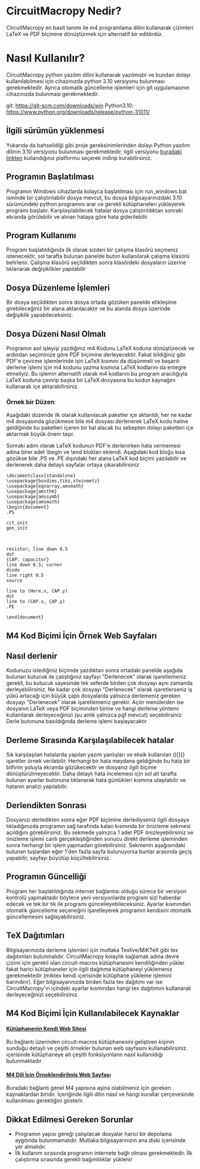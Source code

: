 
# CircuitMacropy Nedir?

CircuitMacropy en basit tanımı ile m4 programlama dilini kullanarak çizimleri LaTeX ve PDF biçimine dönüştürmek için alternatif bir editördür.

# Nasıl Kullanılır?

CircuitMacropy python yazılım dilini kullanarak yazılmıştır ve bundan dolayı kullanılabilmesi için cihazınızda python 3.10 versiyonu bulunması gerekmektedir. Ayrıca otomatik güncelleme işlemleri için git uygulamasının cihazınızda bulunması gerekmektedir.

git: https://git-scm.com/downloads/win
Python3.10: https://www.python.org/downloads/release/python-31011/

## İlgili sürümün yüklenmesi

Yukarıda da bahseildiği gibi proje gereksinimlerinden dolayı Python yazılım dilinin 3.10 versiyonu bulunması gerekmektedir, ilgili versiyonu [buradaki linkten](https://www.python.org/downloads/release/python-3100/) kullandığınız platformu seçerek indirip kurabilirsiniz.

## Programın Başlatılması

Programın Windows cihazlarda kolayca başlatılması için run_windows.bat isminde bir çalıştırılabilir dosya mevcut, bu dosya bilgisayarınızdaki 3.10 sürümündeki python programını arar ve gerekli kütüphaneleri yükleyerek programı başlatır. Karşılaşılabilecek hatalar dosya çalıştırıldıktan sonraki ekranda görülebilir ve alınan hataya göre hata giderilebilir.

## Program Kullanımı

Program başlatıldığında ilk olarak sizden bir çalışma klasörü seçmeniz istenecektir, sol tarafta bulunan panelde buton kullanılarak çalışma klasörü belirlenir. Çalışma klasörü seçildikten sonra klasördeki dosyaların üzerine tıklanarak değişiklikler yapılabilir

## Dosya Düzenleme İşlemleri

Bir dosya seçildikten sonra dosya ortada gözüken panelde etikleşime girebileceğiniz bir alana aktarılacaktır ve bu alanda dosya üzerinde değişiklik yapabileceksiniz.


## Dosya Düzeni Nasıl Olmalı

Programın asıl işleyişi yazdığınız m4 Kodunu LaTeX koduna dönüştürecek ve ardından seçiminize göre PDF biçimine derleyecektir. Fakat bildiğiniz gibi PDF'e çevirme işlemlerinde işin LaTeX kısmını da düşünmeli ve başarılı derleme işlemi için m4 kodunu yazma kısmına LaTeX kodlarını da entegre etmeliyiz. Bu işlemin alternatifi olarak m4 kodlarını bu program aracılığıyla LaTeX koduna çevirip başka bir LaTeX dosyasına bu kodun kaynağını kullanarak içe aktarabilirsiniz.

### Örnek bir Düzen

Aşağıdaki düzende ilk olarak kullanılacak paketler içe aktarıldı, her ne kadar m4 dosyasında gözükmese bile m4 dosyası derlenerek LaTeX kodu haline geldiğinde bu paketleri içeren bir hal alacak bu sebepten dolayı paketleri içe aktarmak büyük önem taşır.

Sonraki adım olarak LaTeX kodunun PDF'e derlenirken hata vermemesi adına birer adet \begin ve \end blokları eklendi. Aşağıdaki kod bloğu kısa gözükse bile .PS ve .PE dışındaki her alana LaTeX kod biçimi yazılabilir ve derlenerek daha detaylı sayfalar ortaya çıkarabilirsiniz

```
\documentclass{standalone}
\usepackage{boxdims,tikz,steinmetz}
\usepackage{eqnarray,amsmath}
\usepackage{amsthm}
\usepackage{amssymb}
\usepackage{amsmath}
\begin{document}
.PS

cct_init
gen_init



resistor; line down 0.5
dot
{CAP: capacitor}
line down 0.5; corner
diode
line right 0.5
source

line to (Here.x, CAP.y)
dot
line to (CAP.x, CAP.y)
.PE

\end{document}
```

## M4 Kod Biçimi İçin Örnek Web Sayfaları


## Nasıl derlenir

Kodunuzu istediğiniz biçimde yazdıktan sonra ortadaki panelde aşağıda bulunan kutucuk ile çalıştığınız sayfayı "Derlenecek" olarak işaretlemeniz gerekli, bu kutucuk sayesinde tek seferde birden çok dosyayı aynı zamanda derleyebilirsiniz. Ne kadar çok dosyayı "Derlenecek" olarak işaretlerseniz iş yükü artacağı için büyük çaplı dosyalarda yalnızca derlemeniz gereken dosyayı "Derlenecek" olarak işaretlemeniz gerekir. Açılır menülerden ise dosyanın LaTeX veya PDF biçiminden birine ve hangi derleme yöntemi kullanılarak derleyeceğinizi (şu anlık yalnızca pgf mevcut) seçebilirsiniz. Derle butonuna basıldığında derleme işlemi başlayacaktır

## Derleme Sırasında Karşılaşılabilecek hatalar

Sık karşılaşılan hatalarda yapılan yazım yanlışları ve eksik kullanılan ()[]{} işaretler örnek verilebilir. Herhangi bir hata meydana geldiğinde bu hata bir bilfirim yoluyla ekranda gözükecektir ve dosyanız ilgili biçime dönüştürülmeyecektir. Daha detaylı hata incelemesi için sol alt tarafta bulunan ayarlar butonuna tıklanarak hata günlükleri kısmına ulaşılabilir ve hatanın analizi yapılabilir.

## Derlendikten Sonrası

Dosyanızı derledikten sonra eğer PDF biçimine derlediyseniz ilgili dosyaya tıkladığınızda programın sağ tarafında kalan kısmında bir önizleme sekmesi açıldığını görebilirsiniz. Bu sekmede yalnızca 1 adet PDF önizleyebilirsiniz ve önizleme işlemi canlı gerçekleştiğinden sonucu direkt derleme işleminden sonra herhangi bir işlem yapmadan görebilirsiniz. Sekmenin aşağısındaki bulunan tuşlardan eğer 1'den fazla sayfa bulunuyorsa bunlar arasında geçiş yapabilir, sayfayı büyütüp küçültebilirsiniz.

## Programın Güncelliği

Program her başlatıldığında internet bağlantısı olduğu sürece bir versiyon kontrolü yapmaktadır böylece yeni versiyonlarda program sizi haberdar edecek ve tek bir tık ile programı güncelleyebileceksiniz. Ayarlar kısmından otomatik güncelleme seçeneğini işaretleyerek programın kendisini otomatik güncellemesini sağlayabilirsiniz.


## TeX Dağıtımları

Bilgisayarınızda derleme işlemleri için mutlaka Texlive/MiKTeX gibi tex dağıtımları bulunmalıdır. CircuitMacropy kolaylık sağlamak adına devre çizimi için gerekli olan circuit-macros kütüphanesini kendiliğinden yükler fakat harici kütüphaneler için ilgili dağıtıma kütüphaneyi yüklemeniz gerekmektedir (miktex kendi içerisinde kütüphane yükleme işlemini barındırır). Eğer bilgisayarınızda birden fazla tex dağıtımı var ise CircuitMacropy'ın içindeki ayarlar kısmından hangi tex dağıtımını kullanarak derleyeceğinizi seçebilirsiniz.

## M4 Kod Biçimi İçin Kullanılabilecek Kaynaklar

#### [Kütüphanenin Kendi Web Sitesi](https://ece.uwaterloo.ca/~aplevich/Circuit_macros/html/examples.html)

Bu bağlantı üzerinden circuit-macros kütüphanesini geliştiren kişinin sunduğu detaylı ve çeşitli örnekler bulunan web sayfasını kullanabilirsiniz. içerisinde kütüphaneye ait çeşitli fonksiyonların nasıl kullanıldığı bulunmaktadır.

#### [M4 Dili İçin Örneklendirilmiş Web Sayfası](https://mbreen.com/m4.html)

Buradaki bağlantı genel M4 yapısına aşina olabilmeniz için gereken kaynaklardan biridir. İçeriğinde ilgili dilin nasıl ve hangi kurallar çerçevesinde kullanılması gerektiğini gösterir.

## Dikkat Edilmesi Gereken Sorunlar

- Programın yapısı gereği çalışılacak dosyalar harici bir depolama aygıtında bulunmamalıdır. Mutlaka bilgisayarınızın ana diski içerisinde yer almalıdır.
- İlk kullanım sırasında programın internete bağlı olması gerekmektedir. İlk çalıştırma sırasında gerekli bağımlılıklar yüklenir
